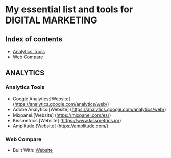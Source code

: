 # My essential list and tools for DIGITAL MARKETING

## Index of contents
* [Analytics Tools](#User-Research-Tools)
* [Web Compare](#prototyping.tools)


## ANALYTICS
### Analytics Tools
* Google Analytics:[Website] (https://analytics.google.com/analytics/web/)
* Adobe Analytics:[Website] (https://analytics.google.com/analytics/web/)
* Mixpanel:[Website] (https://mixpanel.com/es/)
* Kissmetrics:[Website] (https://www.kissmetrics.io/)
* Amplitude:[Website] (https://amplitude.com/)

### Web Compare
* Built With: [Website](https://builtwith.com/)

